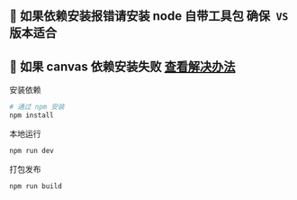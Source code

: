 ## 🌈 如果依赖安装报错请安装 node 自带工具包 确保` VS` 版本适合

## 🌈 如果 canvas 依赖安装失败 [查看解决办法](https://github.com/Automattic/node-canvas/issues/1773)

安装依赖

```bash
# 通过 npm 安装
npm install
```

本地运行

```bash
npm run dev
```

打包发布

```bash
npm run build
```

